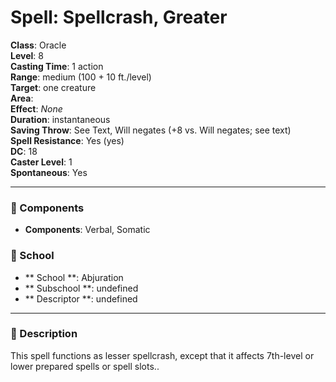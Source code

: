 
# Spell: Spellcrash, Greater
**Class**: Oracle  
**Level**: 8  
**Casting Time**: 1 action  
**Range**: medium (100 + 10 ft./level)  
**Target**: one creature  
**Area**:   
**Effect**: _None_  
**Duration**: instantaneous  
**Saving Throw**: See Text, Will negates (+8 vs. Will negates; see text)  
**Spell Resistance**: Yes (yes)  
**DC**: 18  
**Caster Level**: 1  
**Spontaneous**: Yes

---

### 🔮 Components
- **Components**: Verbal, Somatic

### 🏫 School
- ** School **: Abjuration
- ** Subschool **: undefined
- ** Descriptor **: undefined
---

### 📜 Description
This spell functions as lesser spellcrash, except that it affects 7th-level or lower prepared spells or spell slots..
